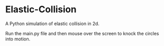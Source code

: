 Elastic-Collision
=================

A Python simulation of elastic collision in 2d.

Run the main.py file and then mouse over the screen to knock the circles into motion.
